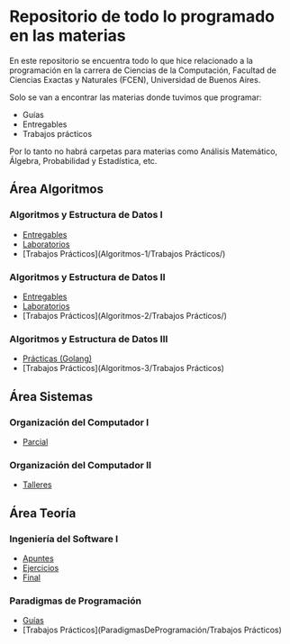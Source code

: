 # Repositorio de todo lo programado en las materias
En este repositorio se encuentra todo lo que hice relacionado a la programación en la carrera de Ciencias de la Computación, Facultad de Ciencias Exactas y Naturales (FCEN), Universidad de Buenos Aires.

Solo se van a encontrar las materias donde tuvimos que programar:
- Guías
- Entregables
- Trabajos prácticos
  
Por lo tanto no habrá carpetas para materias como Análisis Matemático, Álgebra, Probabilidad y Estadística, etc.

## Área Algoritmos 

### Algoritmos y Estructura de Datos I

- [Entregables](Algoritmos-1/Entregables/)
- [Laboratorios](Algoritmos-1/Laboratorios/)
- [Trabajos Prácticos](Algoritmos-1/Trabajos Prácticos/)

### Algoritmos y Estructura de Datos II

- [Entregables](Algoritmos-2/Entregables/)
- [Laboratorios](Algoritmos-2/Laboratorios/)
- [Trabajos Prácticos](Algoritmos-2/Trabajos Prácticos/) 

### Algoritmos y Estructura de Datos III

- [Prácticas (Golang)](Algoritmos-3/Practicas/)
- [Trabajos Prácticos](Algoritmos-3/Trabajos Prácticos)

## Área Sistemas

### Organización del Computador I

- [Parcial](OrganizaciónDelComputador-1/Parcial)

### Organización del Computador II

- [Talleres](OrganizaciónDelComputador-2/Talleres)


## Área Teoría

### Ingeniería del Software I

- [Apuntes](IngenieríaDelSoftware-1/Apuntes)
- [Ejercicios](IngenieríaDelSoftware-1/Ejercicios)
- [Final](IngenieríaDelSoftware-1/Final)

### Paradigmas de Programación

- [Guías](ParadigmasDeProgramación/Guias)
- [Trabajos Prácticos](ParadigmasDeProgramación/Trabajos Prácticos)
















